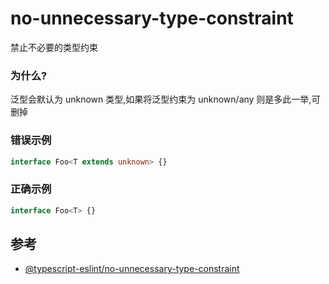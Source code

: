 # no-unnecessary-type-constraint

禁止不必要的类型约束

### 为什么?

泛型会默认为 unknown 类型,如果将泛型约束为 unknown/any 则是多此一举,可删掉

### 错误示例

```ts
interface Foo<T extends unknown> {}
```

### 正确示例

```ts
interface Foo<T> {}
```

## 参考

- [@typescript-eslint/no-unnecessary-type-constraint](https://typescript-eslint.io/rules/no-unnecessary-type-constraint)
